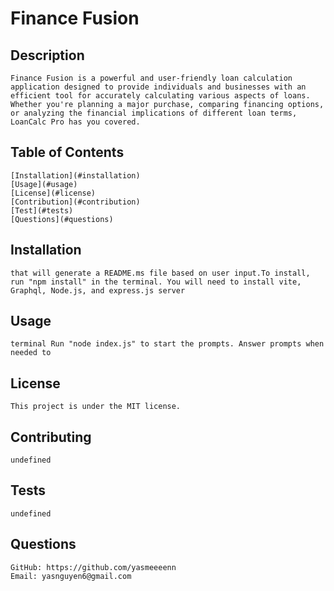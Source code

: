 # Finance Fusion

    
## Description
    Finance Fusion is a powerful and user-friendly loan calculation application designed to provide individuals and businesses with an efficient tool for accurately calculating various aspects of loans. Whether you're planning a major purchase, comparing financing options, or analyzing the financial implications of different loan terms, LoanCalc Pro has you covered.
    
 ## Table of Contents
    [Installation](#installation)
    [Usage](#usage)
    [License](#license)
    [Contribution](#contribution)
    [Test](#tests)
    [Questions](#questions)
    
## Installation
    that will generate a README.ms file based on user input.To install, run "npm install" in the terminal. You will need to install vite, Graphql, Node.js, and express.js server
    
## Usage
    terminal Run "node index.js" to start the prompts. Answer prompts when needed to 
    
## License
    This project is under the MIT license.
    
 ## Contributing
    undefined
    
## Tests
    undefined
    
## Questions
    GitHub: https://github.com/yasmeeeenn
    Email: yasnguyen6@gmail.com

  

